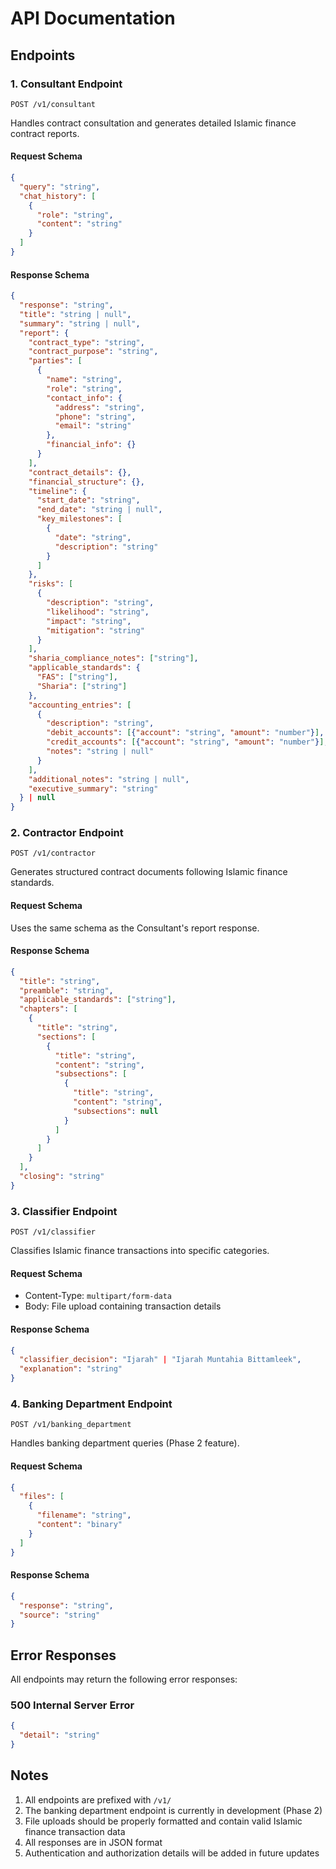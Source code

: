# API Documentation

## Endpoints

### 1. Consultant Endpoint
`POST /v1/consultant`

Handles contract consultation and generates detailed Islamic finance contract reports.

#### Request Schema
```json
{
  "query": "string",
  "chat_history": [
    {
      "role": "string",
      "content": "string"
    }
  ]
}
```

#### Response Schema
```json
{
  "response": "string",
  "title": "string | null",
  "summary": "string | null",
  "report": {
    "contract_type": "string",
    "contract_purpose": "string",
    "parties": [
      {
        "name": "string",
        "role": "string",
        "contact_info": {
          "address": "string",
          "phone": "string",
          "email": "string"
        },
        "financial_info": {}
      }
    ],
    "contract_details": {},
    "financial_structure": {},
    "timeline": {
      "start_date": "string",
      "end_date": "string | null",
      "key_milestones": [
        {
          "date": "string",
          "description": "string"
        }
      ]
    },
    "risks": [
      {
        "description": "string",
        "likelihood": "string",
        "impact": "string",
        "mitigation": "string"
      }
    ],
    "sharia_compliance_notes": ["string"],
    "applicable_standards": {
      "FAS": ["string"],
      "Sharia": ["string"]
    },
    "accounting_entries": [
      {
        "description": "string",
        "debit_accounts": [{"account": "string", "amount": "number"}],
        "credit_accounts": [{"account": "string", "amount": "number"}],
        "notes": "string | null"
      }
    ],
    "additional_notes": "string | null",
    "executive_summary": "string"
  } | null
}
```

### 2. Contractor Endpoint
`POST /v1/contractor`

Generates structured contract documents following Islamic finance standards.

#### Request Schema
Uses the same schema as the Consultant's report response.

#### Response Schema
```json
{
  "title": "string",
  "preamble": "string",
  "applicable_standards": ["string"],
  "chapters": [
    {
      "title": "string",
      "sections": [
        {
          "title": "string",
          "content": "string",
          "subsections": [
            {
              "title": "string",
              "content": "string",
              "subsections": null
            }
          ]
        }
      ]
    }
  ],
  "closing": "string"
}
```

### 3. Classifier Endpoint
`POST /v1/classifier`

Classifies Islamic finance transactions into specific categories.

#### Request Schema
- Content-Type: `multipart/form-data`
- Body: File upload containing transaction details

#### Response Schema
```json
{
  "classifier_decision": "Ijarah" | "Ijarah Muntahia Bittamleek",
  "explanation": "string"
}
```

### 4. Banking Department Endpoint
`POST /v1/banking_department`

Handles banking department queries (Phase 2 feature).

#### Request Schema
```json
{
  "files": [
    {
      "filename": "string",
      "content": "binary"
    }
  ]
}
```

#### Response Schema
```json
{
  "response": "string",
  "source": "string"
}
```

## Error Responses

All endpoints may return the following error responses:

### 500 Internal Server Error
```json
{
  "detail": "string"
}
```

## Notes

1. All endpoints are prefixed with `/v1/`
2. The banking department endpoint is currently in development (Phase 2)
3. File uploads should be properly formatted and contain valid Islamic finance transaction data
4. All responses are in JSON format
5. Authentication and authorization details will be added in future updates